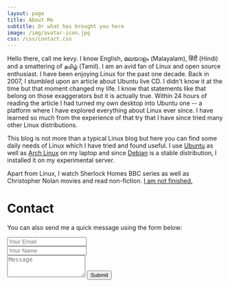 ```yaml
---
layout: page
title: About Me
subtitle: Or what has brought you here
image: /img/avatar-icon.jpg
css: /css/contact.css
---
```


Hello there, call me kevy. I know English, മലയാളം (Malayalam), हिंदी (Hindi) and a smattering of தமிழ் (Tamil). I am an avid fan of Linux and open source enthusiast. I have been enjoying Linux for the past one decade. Back in 2007, I stumbled upon an article about Ubuntu live CD. I didn't know it at the time but that moment changed my life. I know that statements like that belong on those exaggerators but it is actually true. Within 24 hours of reading the article I had turned my own desktop into Ubuntu one -- a platform where I have explored everything about Linux ever since. I have learned so much from the experience of that try that I have since tried many other Linux distributions.

This blog is not more than a typical Linux blog but here you can find some daily needs of Linux which I have tried and found useful. I use [Ubuntu](https://www.ubuntu.com) as well as [Arch Linux](https://www.archlinux.org) on my laptop and since [Debian](https://debian.org) is a stable distribution, I installed it on my experimental server.

Apart from Linux, I watch Sherlock Homes BBC series as well as Christopher Nolan movies and read non-fiction. [I am not finished.](/more.md)

<!--contactme form-->
<div id="contactme-section">
<h1 id="contact">Contact</h1>
<form action="https://formspree.io/kevy.vinu@gmail.com" method="POST" class="form" id="contact-form">
  <p>You can also send me a quick message using the form below:</p>
  <div class="row">
    <div class="col-xs-6">
      <input type="email" name="_replyto" class="form-control input-lg" placeholder="Your Email" title="Email">
    </div>
    <div class="col-xs-6">
      <input type="text" name="name" class="form-control input-lg" placeholder="Your Name" title="Name">
    </div>
  </div>
  <input type="hidden" name="_subject" value="New submission from linuxmate.ml">
  <textarea type="text" name="content" class="form-control input-lg" placeholder="Message" title="Message" required="required" rows="3"></textarea>
  <input type="text" name="_gotcha" style="display:none">
  <input type="hidden" name="_next" value="./aboutme?message=Your message was sent successfully, thanks!" />
  <button type="submit" class="btn btn-lg btn-primary">Submit</button>
</form>
